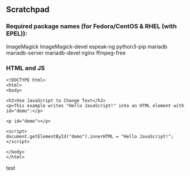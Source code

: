## Scratchpad

### Required package names (for Fedora/CentOS & RHEL (with EPEL)):
ImageMagick ImageMagick-devel espeak-ng python3-pip mariadb mariadb-server mariadb-devel nginx ffmpeg-free

### HTML and JS
```
<!DOCTYPE html>
<html>
<body>

<h2>Use JavaScript to Change Text</h2>
<p>This example writes "Hello JavaScript!" into an HTML element with id="demo":</p>

<p id="demo"></p>

<script>
document.getElementById("demo").innerHTML = "Hello JavaScript!";
</script> 

</body>
</html>
```
test
